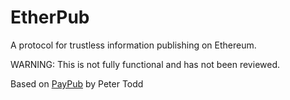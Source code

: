# EtherPub

A protocol for trustless information publishing on Ethereum.

WARNING: This is not fully functional and has not been reviewed.

Based on [PayPub]() by Peter Todd

